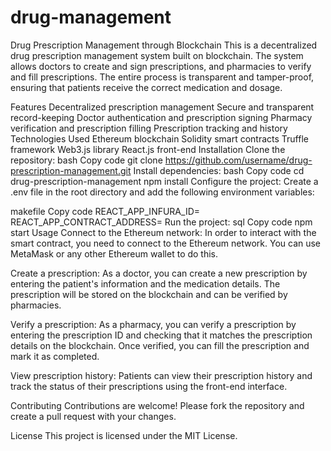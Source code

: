 # drug-management
Drug Prescription Management through Blockchain
This is a decentralized drug prescription management system built on blockchain. The system allows doctors to create and sign prescriptions, and pharmacies to verify and fill prescriptions. The entire process is transparent and tamper-proof, ensuring that patients receive the correct medication and dosage.

Features
Decentralized prescription management
Secure and transparent record-keeping
Doctor authentication and prescription signing
Pharmacy verification and prescription filling
Prescription tracking and history
Technologies Used
Ethereum blockchain
Solidity smart contracts
Truffle framework
Web3.js library
React.js front-end
Installation
Clone the repository:
bash
Copy code
git clone https://github.com/username/drug-prescription-management.git
Install dependencies:
bash
Copy code
cd drug-prescription-management
npm install
Configure the project:
Create a .env file in the root directory and add the following environment variables:

makefile
Copy code
REACT_APP_INFURA_ID=<your Infura Project ID>
REACT_APP_CONTRACT_ADDRESS=<the address of the deployed smart contract>
Run the project:
sql
Copy code
npm start
Usage
Connect to the Ethereum network:
In order to interact with the smart contract, you need to connect to the Ethereum network. You can use MetaMask or any other Ethereum wallet to do this.

Create a prescription:
As a doctor, you can create a new prescription by entering the patient's information and the medication details. The prescription will be stored on the blockchain and can be verified by pharmacies.

Verify a prescription:
As a pharmacy, you can verify a prescription by entering the prescription ID and checking that it matches the prescription details on the blockchain. Once verified, you can fill the prescription and mark it as completed.

View prescription history:
Patients can view their prescription history and track the status of their prescriptions using the front-end interface.

Contributing
Contributions are welcome! Please fork the repository and create a pull request with your changes.

License
This project is licensed under the MIT License.
